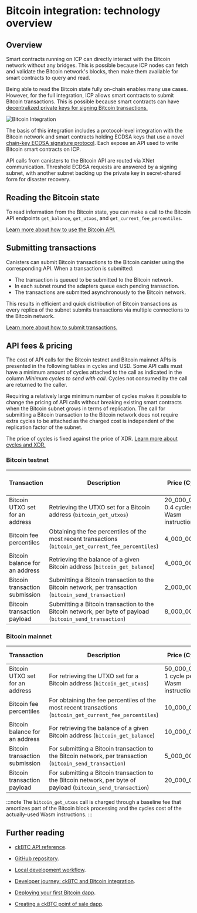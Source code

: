 # Bitcoin integration: technology overview

## Overview

Smart contracts running on ICP can directly interact with the Bitcoin network without any bridges. This is possible because ICP nodes can fetch and validate the Bitcoin network's blocks, then make them available for smart contracts to query and read.

Being able to read the Bitcoin state fully on-chain enables many use cases. However, for the full integration, ICP allows smart contracts to submit Bitcoin transactions. This is possible because smart contracts can have [decentralized private keys for signing Bitcoin transactions.](https://medium.com/dfinity/how-icps-bitcoin-integration-secures-private-keys-c2af14597846)

![Bitcoin Integration](../_attachments/bitcoin_integration.png)

The basis of this integration includes a protocol-level integration with the Bitcoin network and smart contracts holding ECDSA keys that use a novel [chain-key ECDSA signature protocol](../t-ecdsa/t-ecdsa-how-it-works.md). Each expose an API used to write Bitcoin smart contracts on ICP. 

API calls from canisters to the Bitcoin API are routed via XNet communication. Threshold ECDSA requests are answered by a signing subnet, with another subnet backing up the private key in secret-shared form for disaster recovery.

## Reading the Bitcoin state

To read information from the Bitcoin state, you can make a call to the Bitcoin API endpoints `get_balance`, `get_utxos`, and `get_current_fee_percentiles`.

[Learn more about how to use the Bitcoin API.](/docs/current/references/ic-interface-spec/#ic-bitcoin-api)

## Submitting transactions

Canisters can submit Bitcoin transactions to the Bitcoin canister using the corresponding API. When a transaction is submitted:

- The transaction is queued to be submitted to the Bitcoin network.
- In each subnet round the adapters queue each pending transaction.
- The transactions are submitted asynchronously to the Bitcoin network. 

This results in efficient and quick distribution of Bitcoin transactions as every replica of the subnet submits transactions via multiple connections to the Bitcoin network.

[Learn more about how to submit transactions.](/docs/current/references/ic-interface-spec/#ic-bitcoin-api)

## API fees & pricing

The cost of API calls for the Bitcoin testnet and Bitcoin mainnet APIs is presented in the following tables in cycles and USD. Some API calls must have a minimum amount of cycles attached to the call as indicated in the column *Minimum cycles to send with call*. Cycles not consumed by the call are returned to the caller. 

Requiring a relatively large minimum number of cycles makes it possible to change the pricing of API calls without breaking existing smart contracts when the Bitcoin subnet grows in terms of replication. The call for submitting a Bitcoin transaction to the Bitcoin network does not require extra cycles to be attached as the charged cost is independent of the replication factor of the subnet.

The price of cycles is fixed against the price of XDR. [Learn more about cycles and XDR.](/docs/current/developer-docs/gas-cost)

### Bitcoin testnet

| Transaction                          | Description                                                                                                    | Price (Cycles) | Price (USD) | Minimum cycles to send with call |
|--------------------------------------|----------------------------------------------------------------------------------------------------------------|-----------------------------|-----------------------------|------------------|
| Bitcoin UTXO set for an address      | Retrieving the UTXO set for a Bitcoin address (`bitcoin_get_utxos`)                                        | 20_000_000 + 0.4 cycles per Wasm instruction | $0.00002617720 + Wasm instruction cost | 4_000_000_000 |
| Bitcoin fee percentiles              | Obtaining the fee percentiles of the most recent transactions (`bitcoin_get_current_fee_percentiles`)       | 4_000_000                 | $0.00000523544                    | 40_000_000 |
| Bitcoin balance for an address       | Retrieving the balance of a given Bitcoin address (`bitcoin_get_balance`)                                  | 4_000_000                 | $0.00000523544                    | 40_000_000 |
| Bitcoin transaction submission       | Submitting a Bitcoin transaction to the Bitcoin network, per transaction (`bitcoin_send_transaction`)      | 2_000_000_000             | $0.00261772000                    | N/A       |
| Bitcoin transaction payload          | Submitting a Bitcoin transaction to the Bitcoin network, per byte of payload (`bitcoin_send_transaction`)  | 8_000_000                 | $0.00001047088                    | N/A       |

### Bitcoin mainnet

| Transaction                          | Description                                                                                                    | Price (Cycles) | Price (USD) | Minimum cycles to send with call |
|--------------------------------------|----------------------------------------------------------------------------------------------------------------|-----------------------------|-----------------------------|------------------|
| Bitcoin UTXO set for an address      | For retrieving the UTXO set for a Bitcoin address (`bitcoin_get_utxos`)                                        | 50_000_000 + 1 cycle per Wasm instruction | $0.00006544300 + Wasm instruction cost | 10_000_000_000 |
| Bitcoin fee percentiles              | For obtaining the fee percentiles of the most recent transactions (`bitcoin_get_current_fee_percentiles`)       | 10_000_000                 | $0.00001308860 | 100_000_000 |
| Bitcoin balance for an address       | For retrieving the balance of a given Bitcoin address (`bitcoin_get_balance`)                                  | 10_000_000                 | $0.00001308860                    | 100_000_000 |
| Bitcoin transaction submission       | For submitting a Bitcoin transaction to the Bitcoin network, per transaction (`bitcoin_send_transaction`)      | 5_000_000_000             | $0.00654430000                    | n.a.       |
| Bitcoin transaction payload          | For submitting a Bitcoin transaction to the Bitcoin network, per byte of payload (`bitcoin_send_transaction`)  | 20_000_000                 | $0.00002617720                    | n.a.       |

:::note
The `bitcoin_get_utxos` call is charged through a baseline fee that amortizes part of the Bitcoin block processing and the cycles cost of the actually-used Wasm instructions.
:::

## Further reading

- [ckBTC API reference](ckbtc.md).

- [GitHub repository](https://github.com/dfinity/ic/tree/master/rs/bitcoin/ckbtc/minter).

- [Local development workflow](local-development.mdx).

- [Developer journey: ckBTC and Bitcoin integration](/docs/current/tutorials/developer-journey/level-4/4.3-ckbtc-and-bitcoin).

- [Deploying your first Bitcoin dapp](https://github.com/dfinity/examples/tree/master/motoko/basic_bitcoin).

- [Creating a ckBTC point of sale dapp](https://github.com/dfinity/examples/tree/master/motoko/ic-pos).
